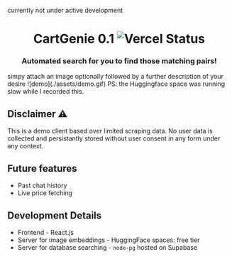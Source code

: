 currently not under active development
<center>
    <h1> CartGenie 0.1 <img src = "https://img.shields.io/badge/Vercel-live-light_green" alt = "Vercel Status" /> </h1> 
    <h3> Automated search for you to find those matching pairs!</h3>
</center>
simpy attach an image optionally followed by a further description of your desire 
![demo](./assets/demo.gif) 
PS: the Huggingface space was running slow while I recorded this.

## Disclaimer ⚠️
This is a demo client based over limited scraping data. No user data is collected and persistantly stored without user consent in any form under any context.

## Future features
- Past chat history
- Live price fetching

## Development Details
- Frontend - React.js
- Server for image embeddings - HuggingFace spaces: free tier
- Server for database searching - `node-pg` hosted on Supabase

